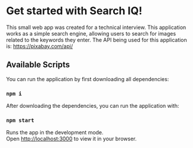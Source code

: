 # Get started with Search IQ!

This small web app was created for a technical interview. This application works as a simple search engine, allowing users to search for images related to the keywords they enter. The API being used for this application is: https://pixabay.com/api/

## Available Scripts

You can run the application by first downloading all dependencies:
### `npm i`
 
After downloading the dependencies, you can run the application with:
### `npm start`

Runs the app in the development mode.\
Open [http://localhost:3000](http://localhost:3000) to view it in your browser.

